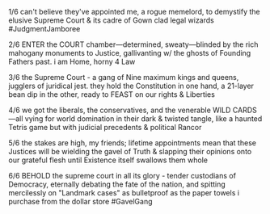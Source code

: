 1/6 can't believe they've appointed me, a rogue memelord, to demystify the elusive Supreme Court & its cadre of Gown clad legal wizards #JudgmentJamboree

2/6 ENTER the COURT chamber—determined, sweaty—blinded by the rich mahogany monuments to Justice, gallivanting w/ the ghosts of Founding Fathers past. i am Home, horny 4 Law

3/6 the Supreme Court - a gang of Nine maximum kings and queens, jugglers of juridical jest. they hold the Constitution in one hand, a 21-layer bean dip in the other, ready to FEAST on our rights & Liberties

4/6 we got the liberals, the conservatives, and the venerable WILD CARDS—all vying for world domination in their dark & twisted tangle, like a haunted Tetris game but with judicial precedents & political Rancor

5/6 the stakes are high, my friends; lifetime appointments mean that these Justices will be wielding the gavel of Truth & slapping their opinions onto our grateful flesh until Existence itself swallows them whole 

6/6 BEHOLD the supreme court in all its glory - tender custodians of Democracy, eternally debating the fate of the nation, and spitting mercilessly on "Landmark cases" as bulletproof as the paper towels i purchase from the dollar store #GavelGang